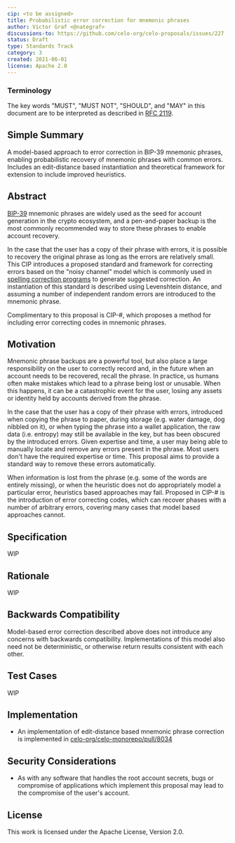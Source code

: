 ```yaml
---
cip: <to be assigned>
title: Probabilistic error correction for mnemonic phrases
author: Victor Graf <@nategraf>
discussions-to: https://github.com/celo-org/celo-proposals/issues/227
status: Draft
type: Standards Track
category: 3
created: 2021-06-01
license: Apache 2.0
---
```


### Terminology

The key words "MUST", "MUST NOT", "SHOULD", and "MAY" in this document are to be interpreted as
described in [RFC 2119](https://www.rfc-editor.org/rfc/rfc2119.html).

## Simple Summary

A model-based approach to error correction in BIP-39 mnemonic phrases, enabling probabilistic
recovery of mnemonic phrases with common errors. Includes an edit-distance based instantiation and
theoretical framework for extension to include improved heuristics.

## Abstract

[BIP-39](https://github.com/bitcoin/bips/blob/master/bip-0039.mediawiki) mnemonic phrases are widely
used as the seed for account generation in the crypto ecosystem, and a pen-and-paper backup is the
most commonly recommended way to store these phrases to enable account recovery.

In the case that the user has a copy of their phrase with errors, it is possible to recovery the
original phrase as long as the errors are relatively small. This CIP introduces a proposed standard
and framework for correcting errors based on the "noisy channel" model which is commonly used in
[spelling correction programs](https://norvig.com/spell-correct.html) to generate suggested
correction. An instantiation of this standard is described using Levenshtein distance, and assuming
a number of independent random errors are introduced to the mnemonic phrase.

Complimentary to this proposal is CIP-#, which proposes a method for including error correcting
codes in mnemonic phrases.

## Motivation

Mnemonic phrase backups are a powerful tool, but also place a large responsibility on the user to
correctly record and, in the future when an account needs to be recovered, recall the phrase. In
practice, us humans often make mistakes which lead to a phrase being lost or unusable. When this
happens, it can be a catastrophic event for the user, losing any assets or identity held by accounts
derived from the phrase.

In the case that the user has a copy of their phrase with errors, introduced when copying the phrase
to paper, during storage (e.g. water damage, dog nibbled on it), or when typing the phrase into a
wallet application, the raw data (i.e. entropy) may still be available in the key, but has been
obscured by the introduced errors. Given expertise and time, a user may being able to manually
locate and remove any errors present in the phrase. Most users don't have the required expertise or
time. This proposal aims to provide a standard way to remove these errors automatically.

When information is lost from the phrase (e.g. some of the words are entirely missing), or when the
heuristic does not do appropriately model a particular error, heuristics based approaches may fail.
Proposed in CIP-# is the introduction of error correcting codes, which can recover phases with a
number of arbitrary errors, covering many cases that model based approaches cannot.

## Specification

WIP

## Rationale

WIP

## Backwards Compatibility

Model-based error correction described above does not introduce any concerns with backwards
compatibility. Implementations of this model also need not be deterministic, or otherwise return
results consistent with each other.

## Test Cases

WIP

## Implementation

* An implementation of edit-distance based mnemonic phrase correction is implemented in [celo-org/celo-monorepo/pull/8034](https://github.com/celo-org/celo-monorepo/pull/8034)

## Security Considerations

* As with any software that handles the root account secrets, bugs or compromise of applications
  which implement this proposal may lead to the compromise of the user's account.

## License
This work is licensed under the Apache License, Version 2.0.
